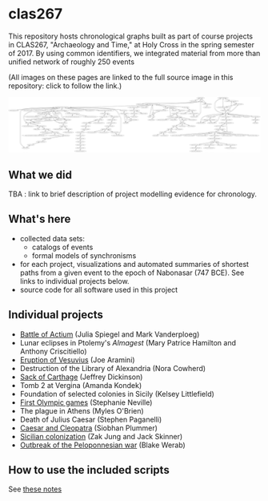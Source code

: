 # clas267

This repository hosts chronological graphs built as part of course projects in CLAS267, "Archaeology and Time," at Holy Cross in the spring semester of 2017.  By using common identifiers, we integrated material from more than unified network of roughly 250 events


(All images on these pages are linked to the full source image in this repository: click to follow the link.)


[![Network of relations](imgs/network.png) ](./imgs/network.png)


## What we did

TBA : link to brief description of project modelling evidence for chronology.

## What's here

- collected data sets:
    - catalogs of events
    - formal models of synchronisms
- for each project, visualizations and automated summaries of shortest paths from a given event to the epoch of Nabonasar (747 BCE).  See links to individual projects below.
- source code for all software used in this project

## Individual projects

- [Battle of Actium](projects/actium.md) (Julia Spiegel and Mark Vanderploeg)
- Lunar eclipses in Ptolemy's *Almagest* (Mary Patrice Hamilton and Anthony Criscitiello)
- [Eruption of Vesuvius](projects/vesuvius.md) (Joe Aramini)
- Destruction of the Library of Alexandria (Nora Cowherd)
- [Sack of Carthage](projects/carthage.md) (Jeffrey Dickinson)
- Tomb 2 at Vergina (Amanda Kondek)
- Foundation of selected colonies in Sicily (Kelsey Littlefield)
- [First Olympic games](projects/firstolympiad.md) (Stephanie Neville)
- The plague in Athens (Myles O'Brien)
- Death of Julius Caesar (Stephen Paganelli)
- [Caesar and Cleopatra](projects/cleopatra.md) (Siobhan Plummer)
- [Sicilian colonization](projects/naxos.md) (Zak Jung and Jack Skinner)
- [Outbreak of the Peloponnesian war](projects/pelopwar.md) (Blake Werab)


## How to use the included scripts

See [these notes](./generate-how-to.md)
